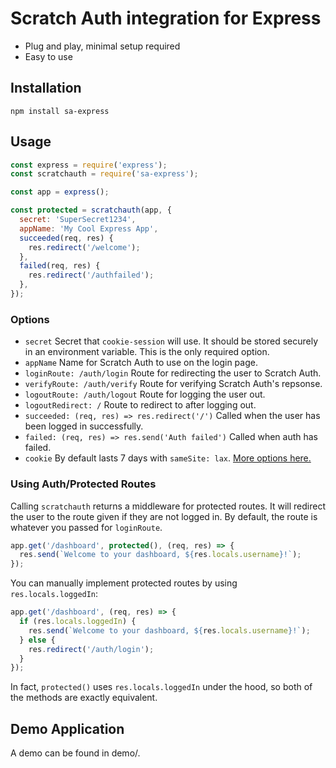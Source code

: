 # Scratch Auth integration for Express

- Plug and play, minimal setup required
- Easy to use

## Installation

```
npm install sa-express
```

## Usage

```js
const express = require('express');
const scratchauth = require('sa-express');

const app = express();

const protected = scratchauth(app, {
  secret: 'SuperSecret1234',
  appName: 'My Cool Express App',
  succeeded(req, res) {
    res.redirect('/welcome');
  },
  failed(req, res) {
    res.redirect('/authfailed');
  },
});
```

### Options

- `secret` Secret that `cookie-session` will use. It should be stored securely in an environment variable. This is the only required option.
- `appName` Name for Scratch Auth to use on the login page.
- `loginRoute: /auth/login` Route for redirecting the user to Scratch Auth.
- `verifyRoute: /auth/verify` Route for verifying Scratch Auth's repsonse.
- `logoutRoute: /auth/logout` Route for logging the user out.
- `logoutRedirect: /` Route to redirect to after logging out.
- `succeeded: (req, res) => res.redirect('/')` Called when the user has been logged in successfully.
- `failed: (req, res) => res.send('Auth failed')` Called when auth has failed.
- `cookie` By default lasts 7 days with `sameSite: lax`. [More options here.](https://github.com/expressjs/cookie-session#cookie-options)

### Using Auth/Protected Routes

Calling `scratchauth` returns a middleware for protected routes. It will redirect the user to the route given if they are not logged in. By default, the route is whatever you passed for `loginRoute`.

```js
app.get('/dashboard', protected(), (req, res) => {
  res.send(`Welcome to your dashboard, ${res.locals.username}!`);
});
```

You can manually implement protected routes by using `res.locals.loggedIn`:

```js
app.get('/dashboard', (req, res) => {
  if (res.locals.loggedIn) {
    res.send(`Welcome to your dashboard, ${res.locals.username}!`);
  } else {
    res.redirect('/auth/login');
  }
});
```

In fact, `protected()` uses `res.locals.loggedIn` under the hood, so both of the methods are exactly equivalent.

## Demo Application

A demo can be found in demo/.
